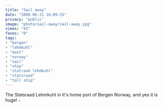 ```yaml
---
title: "Sail away"
date: "2008-06-21 16:09:35"
privacy: "public"
image: "photo/sail-away/sail-away.jpg"
views: "43"
faves: "0"
tags:
- "bergen"
- "lehmkuhl"
- "mast"
- "norway"
- "sail"
- "ship"
- "statraad lehmkuhl"
- "statsraad"
- "tall ship"
---
```

The Statsraad Lehmkuhl in it's home port of Bergen Norway, and yes it is huge! - <a href="/photos/2008/06/22/sail-away"></a>
